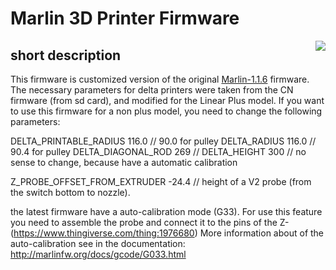 # Marlin 3D Printer Firmware
<img align="right" src="../../raw/1.1.x/buildroot/share/pixmaps/logo/marlin-250.png" />

## short description 
This firmware is customized version of the original [Marlin-1.1.6](https://github.com/MarlinFirmware/Marlin/tree/1.1.6) firmware.
The necessary parameters for delta printers were taken from the CN firmware (from sd card), and modified for the Linear Plus model.
If you want to use this firmware for a non plus model, you need to change the following parameters:
   
DELTA_PRINTABLE_RADIUS  116.0 // 90.0 for pulley
DELTA_RADIUS		116.0 // 90.4 for pulley
DELTA_DIAGONAL_ROD	269   //
DELTA_HEIGHT		300   // no sense to change, because have a automatic calibration

Z_PROBE_OFFSET_FROM_EXTRUDER -24.4 // height of a V2 probe (from the switch bottom to nozzle).


the latest firmware have a auto-calibration mode (G33).
For use this feature you need to assemble the probe and connect it to the pins of the Z- (https://www.thingiverse.com/thing:1976680)
More information about of the auto-calibration see in the documentation: http://marlinfw.org/docs/gcode/G033.html



